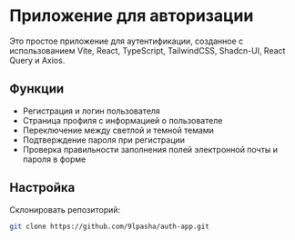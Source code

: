 # Приложение для авторизации

Это простое приложение для аутентификации, созданное с использованием Vite, React, TypeScript, TailwindCSS, Shadcn-UI, React Query и Axios.

## Функции

- Регистрация и логин пользователя
- Страница профиля с информацией о пользователе
- Переключение между светлой и темной темами
- Подтверждение пароля при регистрации
- Проверка правильности заполнения полей электронной почты и пароля в форме

## Настройка

Склонировать репозиторий:

```bash
git clone https://github.com/9lpasha/auth-app.git
```
